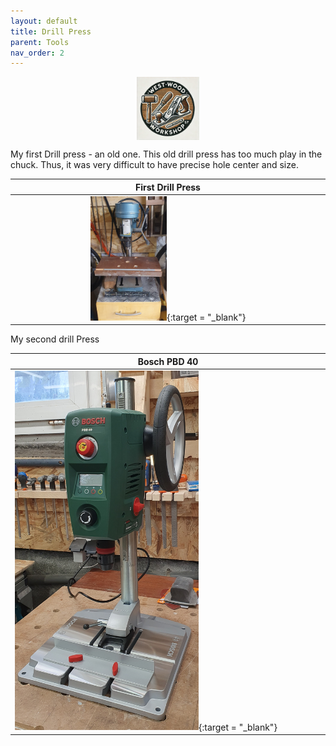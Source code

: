 ```yaml
---
layout: default
title: Drill Press
parent: Tools
nav_order: 2
---
```

<center>
<img src="media/WWW_logo.png" width="20%" height="20%" align="middle"/>
</center>

My first Drill press - an old one. This old drill press has too much play in the chuck. 
Thus, it was very difficult to have precise hole center and size. 


|                                                                 First Drill Press                                                                  |
|:--------------------------------------------------------------------------------------------------------------------------------------------------:|
| [<img alt="image" height="25%" src="/media/Drill_Press.jpg" width="25%"/>](https://garlatti.github.io/media/Drill_Press.jpg){:target = "_blank"} | 

 My second drill Press

| Bosch PBD 40                                                                                                                                       |
|----------------------------------------------------------------------------------------------------------------------------------------------------|
| [<img alt="image" height="60%" src="/media/Bosch_PBD_40.jpg" width="60%"/>](https://garlatti.github.io/media/Bosch_PBD_40.jpg){:target = "_blank"} | [<img alt="image" height="60%" src="/media/Bosch_PBD_40_1.jpg" width="60%"/>](https://garlatti.github.io/media/Bosch_PBD_40_1.jpg){:target = "_blank"} | 